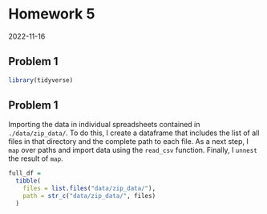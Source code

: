 Homework 5
================
2022-11-16

## Problem 1

``` r
library(tidyverse)
```

## Problem 1

Importing the data in individual spreadsheets contained in
`./data/zip_data/`. To do this, I create a dataframe that includes the
list of all files in that directory and the complete path to each file.
As a next step, I `map` over paths and import data using the `read_csv`
function. Finally, I `unnest` the result of `map`.

``` r
full_df = 
  tibble(
    files = list.files("data/zip_data/"),
    path = str_c("data/zip_data/", files)
  )
```
